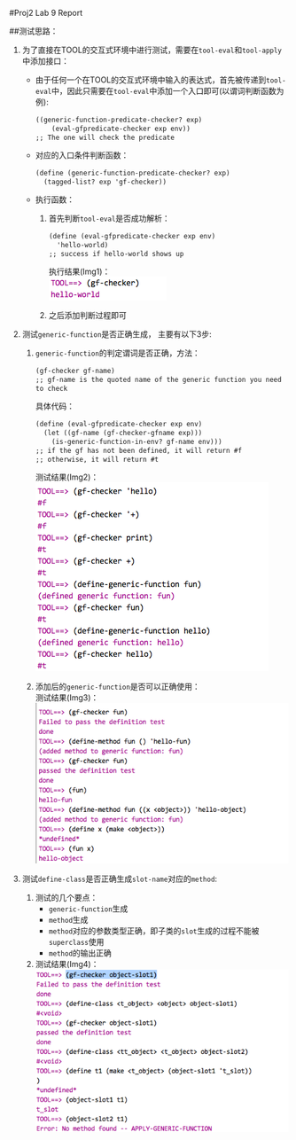#Proj2 Lab 9 Report 

##测试思路：
1. 为了直接在TOOL的交互式环境中进行测试，需要在`tool-eval`和`tool-apply`中添加接口：
    * 由于任何一个在TOOL的交互式环境中输入的表达式，首先被传递到`tool-eval`中，因此只需要在`tool-eval`中添加一个入口即可(以谓词判断函数为例):
    
        ~~~
        ((generic-function-predicate-checker? exp) 
            (eval-gfpredicate-checker exp env))
        ;; The one will check the predicate
        ~~~
    * 对应的入口条件判断函数：
   
        ~~~
        (define (generic-function-predicate-checker? exp)
          (tagged-list? exp 'gf-checker))
        ~~~
    * 执行函数：
        1. 首先判断`tool-eval`是否成功解析：
        
            ~~~
            (define (eval-gfpredicate-checker exp env)
              'hello-world)
            ;; success if hello-world shows up
            ~~~  
            执行结果(Img1)：  
            ![image](https://raw.githubusercontent.com/ArthasZRZ/VELVET-PROGRAMMING/master/SICP/proj2/Lab%20Exercise%209%20Img1.png)
        2. 之后添加判断过程即可
2. 测试`generic-function`是否正确生成， 主要有以下3步:
    1. `generic-function`的判定谓词是否正确，方法：
    
        ~~~
        (gf-checker gf-name)
        ;; gf-name is the quoted name of the generic function you need to check
        ~~~
        具体代码：
        
        ~~~
        (define (eval-gfpredicate-checker exp env)
          (let ((gf-name (gf-checker-gfname exp)))
            (is-generic-function-in-env? gf-name env)))
        ;; if the gf has not been defined, it will return #f
        ;; otherwise, it will return #t
        ~~~
        测试结果(Img2)：  
        ![image](https://raw.githubusercontent.com/ArthasZRZ/VELVET-PROGRAMMING/master/SICP/proj2/Lab%20Exercise%209%20Img2.png)  
        
    2. 添加后的`generic-function`是否可以正确使用：  
        测试结果(Img3)：
        ![image](http://raw.githubusercontent.com/ArthasZRZ/VELVET-PROGRAMMING/master/SICP/proj2/Lab%20Exercise%209%20Img3.png)  
    
3. 测试`define-class`是否正确生成`slot-name`对应的`method`:
    1. 测试的几个要点：
        * `generic-function`生成
        * `method`生成
        * `method`对应的参数类型正确，即子类的`slot`生成的过程不能被`superclass`使用
        * `method`的输出正确
    2. 测试结果(Img4)：
        ![image](https://raw.githubusercontent.com/ArthasZRZ/VELVET-PROGRAMMING/master/SICP/proj2/Lab%20Exercise%209%20Img4.png)
        
